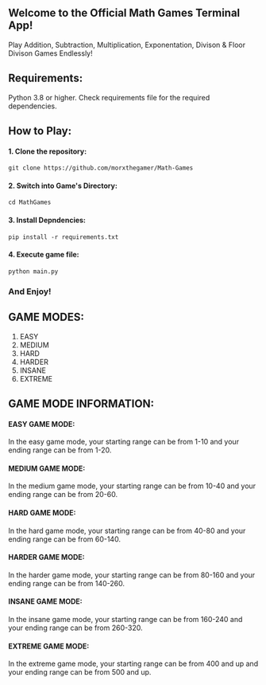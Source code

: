 ## Welcome to the Official Math Games Terminal App!

Play Addition, Subtraction, Multiplication, Exponentation, Divison & Floor Divison Games Endlessly!

## Requirements:
Python 3.8 or higher. Check requirements file for the required dependencies.

## How to Play:

#### 1. Clone the repository:
```git clone https://github.com/morxthegamer/Math-Games```

#### 2. Switch into Game's Directory:
`cd MathGames`

#### 3. Install Depndencies:
`pip install -r requirements.txt`

#### 4. Execute game file:
`python main.py`

### And Enjoy!

GAME MODES:
-----------
1. EASY
2. MEDIUM
3. HARD
4. HARDER
5. INSANE
6. EXTREME

GAME MODE INFORMATION:
----------------------
#### __EASY GAME MODE:__
In the easy game mode, your starting range can be from 1-10 and your ending range can be from 1-20.

#### __MEDIUM GAME MODE:__
In the medium game mode, your starting range can be from 10-40 and your ending range can be from 20-60.

#### __HARD GAME MODE:__
In the hard game mode, your starting range can be from 40-80 and your ending range can be from 60-140.

#### __HARDER GAME MODE:__
In the harder game mode, your starting range can be from 80-160 and your ending range can be from 140-260.

#### __INSANE GAME MODE:__
In the insane game mode, your starting range can be from 160-240 and your ending range can be from 260-320.

#### __EXTREME GAME MODE:__
In the extreme game mode, your starting range can be from 400 and up and your ending range can be from 500 and up.